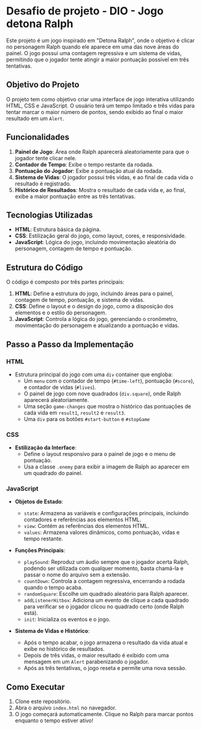 # Desafio de projeto - DIO - Jogo detona Ralph

Este projeto é um jogo inspirado em "Detona Ralph", onde o objetivo é clicar no personagem Ralph quando ele aparece em uma das nove áreas do painel. O jogo possui uma contagem regressiva e um sistema de vidas, permitindo que o jogador tente atingir a maior pontuação possível em três tentativas.

## Objetivo do Projeto

O projeto tem como objetivo criar uma interface de jogo interativa utilizando HTML, CSS e JavaScript. O usuário terá um tempo limitado e três vidas para tentar marcar o maior número de pontos, sendo exibido ao final o maior resultado em um `Alert`.

## Funcionalidades

1. **Painel de Jogo**: Área onde Ralph aparecerá aleatoriamente para que o jogador tente clicar nele.
2. **Contador de Tempo**: Exibe o tempo restante da rodada.
3. **Pontuação do Jogador**: Exibe a pontuação atual da rodada.
4. **Sistema de Vidas**: O jogador possui três vidas, e ao final de cada vida o resultado é registrado.
5. **Histórico de Resultados**: Mostra o resultado de cada vida e, ao final, exibe a maior pontuação entre as três tentativas.

## Tecnologias Utilizadas

- **HTML**: Estrutura básica da página.
- **CSS**: Estilização geral do jogo, como layout, cores, e responsividade.
- **JavaScript**: Lógica do jogo, incluindo movimentação aleatória do personagem, contagem de tempo e pontuação.

## Estrutura do Código

O código é composto por três partes principais:

1. **HTML**: Define a estrutura do jogo, incluindo áreas para o painel, contagem de tempo, pontuação, e sistema de vidas.
2. **CSS**: Define o layout e o design do jogo, como a disposição dos elementos e o estilo do personagem.
3. **JavaScript**: Controla a lógica do jogo, gerenciando o cronômetro, movimentação do personagem e atualizando a pontuação e vidas.

## Passo a Passo da Implementação

### HTML

- Estrutura principal do jogo com uma `div` container que engloba:
  - Um `menu` com o contador de tempo (`#time-left`), pontuação (`#score`), e contador de vidas (`#lives`).
  - O painel de jogo com nove quadrados (`div.square`), onde Ralph aparecerá aleatoriamente.
  - Uma seção `game-changes` que mostra o histórico das pontuações de cada vida em `result1`, `result2` e `result3`.
  - Uma `div` para os botões `#start-button` e `#stopGame` 

### CSS

- **Estilização da Interface**:
  - Define o layout responsivo para o painel de jogo e o menu de pontuação.
  - Usa a classe `.enemy` para exibir a imagem de Ralph ao aparecer em um quadrado do painel.

### JavaScript

- **Objetos de Estado**:
  - `state`: Armazena as variáveis e configurações principais, incluindo contadores e referências aos elementos HTML.
  - `view`: Contém as referências dos elementos HTML.
  - `values`: Armazena valores dinâmicos, como pontuação, vidas e tempo restante.

- **Funções Principais**:
  - `playSound`: Reproduz um áudio sempre que o jogador acerta Ralph, podendo ser utilizada com qualquer momento, basta chamá-la e passar o nome do arquivo sem a extensão.
  - `countDown`: Controla a contagem regressiva, encerrando a rodada quando o tempo acaba.
  - `randomSquare`: Escolhe um quadrado aleatório para Ralph aparecer.
  - `addListenerHitbox`: Adiciona um evento de clique a cada quadrado para verificar se o jogador clicou no quadrado certo (onde Ralph está).
  - `init`: Inicializa os eventos e o jogo.

- **Sistema de Vidas e Histórico**:
  - Após o tempo acabar, o jogo armazena o resultado da vida atual e exibe no histórico de resultados.
  - Depois de três vidas, o maior resultado é exibido com uma mensagem em um `Alert` parabenizando o jogador.
  - Após as três tentativas, o jogo reseta e permite uma nova sessão.

## Como Executar

1. Clone este repositório.
2. Abra o arquivo `index.html` no navegador.
3. O jogo começará automaticamente. Clique no Ralph para marcar pontos enquanto o tempo estiver ativo!

